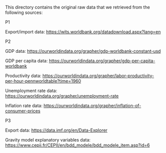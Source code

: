 This directory contains the original raw data that we retrieved from the following sources: 

P1

Export/import data: https://wits.worldbank.org/datadownload.aspx?lang=en

P2

GDP data: https://ourworldindata.org/grapher/gdp-worldbank-constant-usd

GDP per capita data: https://ourworldindata.org/grapher/gdp-per-capita-worldbank

Productivity data: https://ourworldindata.org/grapher/labor-productivity-per-hour-pennworldtable?time=1960

Unemployment rate data: https://ourworldindata.org/grapher/unemployment-rate

Inflation rate data: https://ourworldindata.org/grapher/inflation-of-consumer-prices

P3

Export data: https://data.imf.org/en/Data-Explorer

Gravity model explanatory variables data: https://www.cepii.fr/CEPII/en/bdd_modele/bdd_modele_item.asp?id=6
